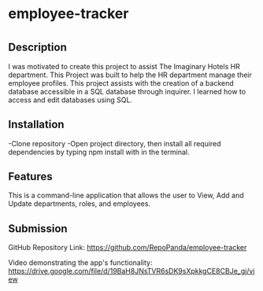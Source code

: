 # employee-tracker

# <Your-Project-Title>

## Description

I was motivated to create this project to assist The Imaginary Hotels HR department. This Project was built to help the HR department manage their employee profiles. This project assists with the creation of a backend database accessible in a SQL database through inquirer. I learned how to access and edit databases using SQL.

## Installation

-Clone repository
-Open project directory, then install all required dependencies by typing npm install with in the terminal.

## Features

This is a command-line application that allows the user to View, Add and Update departments, roles, and employees.

## Submission

GitHub Repository Link: https://github.com/RepoPanda/employee-tracker

Video demonstrating the app's functionality: https://drive.google.com/file/d/19BaH8JNsTVR6sDK9sXpkkgCE8CBJe_gj/view